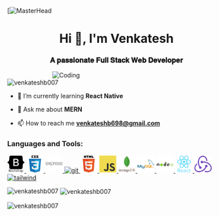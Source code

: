[![MasterHead](https://www.digitalsolutionservices.com/img/services/web%20development.gif)
<h1 align="center">Hi 👋, I'm Venkatesh</h1>
<h3 align="center">𝐀 𝐩𝐚𝐬𝐬𝐢𝐨𝐧𝐚𝐭𝐞 𝐅𝐮𝐥𝐥 𝐒𝐭𝐚𝐜𝐤 𝐖𝐞𝐛 𝐃𝐞𝐯𝐞𝐥𝐨𝐩𝐞𝐫</h3>
<img align="right" alt="Coding" width="400" src="https://theninehertz.com/wp-content/uploads/2020/06/full-stack-development.gif">

<p align="left"> <img src="https://komarev.com/ghpvc/?username=venkateshb007&label=Profile%20views&color=0e75b6&style=flat" alt="venkateshb007" /> </p>

- 🌱 I’m currently learning **React Native**

- 💬 Ask me about **MERN**

- 📫 How to reach me **venkateshb698@gmail.com**

<p align="left">
</p>

<h3 align="left">Languages and Tools:</h3>
<p align="left"> <a href="https://getbootstrap.com" target="_blank" rel="noreferrer"> <img src="https://raw.githubusercontent.com/devicons/devicon/master/icons/bootstrap/bootstrap-plain-wordmark.svg" alt="bootstrap" width="40" height="40"/> </a> <a href="https://www.w3schools.com/css/" target="_blank" rel="noreferrer"> <img src="https://raw.githubusercontent.com/devicons/devicon/master/icons/css3/css3-original-wordmark.svg" alt="css3" width="40" height="40"/> </a> <a href="https://expressjs.com" target="_blank" rel="noreferrer"> <img src="https://raw.githubusercontent.com/devicons/devicon/master/icons/express/express-original-wordmark.svg" alt="express" width="40" height="40"/> </a> <a href="https://git-scm.com/" target="_blank" rel="noreferrer"> <img src="https://www.vectorlogo.zone/logos/git-scm/git-scm-icon.svg" alt="git" width="40" height="40"/> </a> <a href="https://www.w3.org/html/" target="_blank" rel="noreferrer"> <img src="https://raw.githubusercontent.com/devicons/devicon/master/icons/html5/html5-original-wordmark.svg" alt="html5" width="40" height="40"/> </a> <a href="https://developer.mozilla.org/en-US/docs/Web/JavaScript" target="_blank" rel="noreferrer"> <img src="https://raw.githubusercontent.com/devicons/devicon/master/icons/javascript/javascript-original.svg" alt="javascript" width="40" height="40"/> </a> <a href="https://www.mongodb.com/" target="_blank" rel="noreferrer"> <img src="https://raw.githubusercontent.com/devicons/devicon/master/icons/mongodb/mongodb-original-wordmark.svg" alt="mongodb" width="40" height="40"/> </a> <a href="https://www.mysql.com/" target="_blank" rel="noreferrer"> <img src="https://raw.githubusercontent.com/devicons/devicon/master/icons/mysql/mysql-original-wordmark.svg" alt="mysql" width="40" height="40"/> </a> <a href="https://nodejs.org" target="_blank" rel="noreferrer"> <img src="https://raw.githubusercontent.com/devicons/devicon/master/icons/nodejs/nodejs-original-wordmark.svg" alt="nodejs" width="40" height="40"/> </a> <a href="https://reactjs.org/" target="_blank" rel="noreferrer"> <img src="https://raw.githubusercontent.com/devicons/devicon/master/icons/react/react-original-wordmark.svg" alt="react" width="40" height="40"/> </a> <a href="https://redux.js.org" target="_blank" rel="noreferrer"> <img src="https://raw.githubusercontent.com/devicons/devicon/master/icons/redux/redux-original.svg" alt="redux" width="40" height="40"/> </a> <a href="https://tailwindcss.com/" target="_blank" rel="noreferrer"> <img src="https://www.vectorlogo.zone/logos/tailwindcss/tailwindcss-icon.svg" alt="tailwind" width="40" height="40"/> </a> </p>

<p><img align="left" src="https://github-readme-stats.vercel.app/api/top-langs?username=venkateshb007&show_icons=true&locale=en&layout=compact" alt="venkateshb007" /></p>

<p>&nbsp;<img align="center" src="https://github-readme-stats.vercel.app/api?username=venkateshb007&show_icons=true&locale=en" alt="venkateshb007" /></p>

<p><img align="center" src="https://github-readme-streak-stats.herokuapp.com/?user=venkateshb007&" alt="venkateshb007" /></p>
